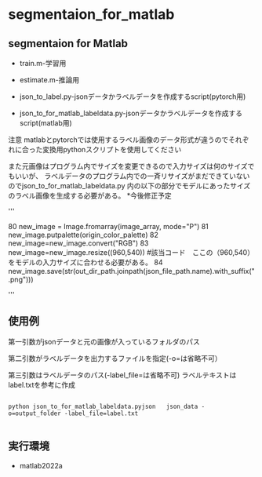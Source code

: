 # segmentaion_for_matlab

## segmentaion for Matlab


- train.m-学習用

- estimate.m-推論用

- json_to_label.py-jsonデータかラベルデータを作成するscript(pytorch用)

- json_to_for_matlab_labeldata.py-jsonデータかラベルデータを作成するscript(matlab用)


注意
matlabとpytorchでは使用するラベル画像のデータ形式が違うのでそれぞれに合った変換用pythonスクリプトを使用してください

また元画像はプログラム内でサイズを変更できるので入力サイズは何のサイズでもいいが、
ラベルデータのプログラム内での一斉リサイズがまだできていないのでjson_to_for_matlab_labeldata.py
内の以下の部分でモデルにあったサイズのラベル画像を生成する必要がある。
*今後修正予定

'''

80  new_image = Image.fromarray(image_array, mode="P")
81   new_image.putpalette(origin_color_palette)
82   new_image=new_image.convert("RGB")
83   new_image=new_image.resize((960,540))   #該当コード　ここの（960,540）をモデルの入力サイズに合わせる必要がある。
84   new_image.save(str(out_dir_path.joinpath(json_file_path.name).with_suffix(".png")))
    
'''


## 使用例

第一引数がjsonデータと元の画像が入っているフォルダのパス

第二引数がラベルデータを出力するファイルを指定(-o=は省略不可）

第三引数はラベルデータのパス(-label_file=は省略不可) ラベルテキストはlabel.txtを参考に作成

```

python json_to_for_matlab_labeldata.pyjson   json_data -o=output_folder -label_file=label.txt  


```

## 実行環境

* matlab2022a



